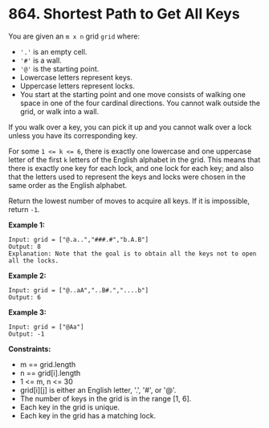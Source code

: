# 864. Shortest Path to Get All Keys

You are given an `m x n` grid `grid` where:

- `'.'` is an empty cell.
- `'#'` is a wall.
- `'@'` is the starting point.
- Lowercase letters represent keys.
- Uppercase letters represent locks.
- You start at the starting point and one move consists of walking one space in one of the four cardinal directions. You cannot walk outside the grid, or walk into a wall.

If you walk over a key, you can pick it up and you cannot walk over a lock unless you have its corresponding key.

For some `1 <= k <= 6`, there is exactly one lowercase and one uppercase letter of the first `k` letters of the English alphabet in the grid. This means that there is exactly one key for each lock, and one lock for each key; and also that the letters used to represent the keys and locks were chosen in the same order as the English alphabet.

Return the lowest number of moves to acquire all keys. If it is impossible, return `-1`.

 

**Example 1:**

```
Input: grid = ["@.a..","###.#","b.A.B"]
Output: 8
Explanation: Note that the goal is to obtain all the keys not to open all the locks.
```

**Example 2:**

```
Input: grid = ["@..aA","..B#.","....b"]
Output: 6
```

**Example 3:**

```
Input: grid = ["@Aa"]
Output: -1
``` 

**Constraints:**

- m == grid.length
- n == grid[i].length
- 1 <= m, n <= 30
- grid[i][j] is either an English letter, '.', '#', or '@'.
- The number of keys in the grid is in the range [1, 6].
- Each key in the grid is unique.
- Each key in the grid has a matching lock.
